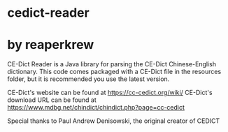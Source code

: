 # cedict-reader
# by reaperkrew

CE-Dict Reader is a Java library for parsing the CE-Dict Chinese-English dictionary. This code comes packaged with a CE-Dict file in the resources folder, but it is recommended you use the latest version.

CE-Dict's website can be found at https://cc-cedict.org/wiki/
CE-Dict's download URL can be found at https://www.mdbg.net/chindict/chindict.php?page=cc-cedict

Special thanks to Paul Andrew Denisowski, the original creator of CEDICT
